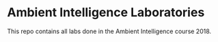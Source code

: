 # Ambient Intelligence Laboratories

This repo contains all labs done in the Ambient Intelligence course 2018.